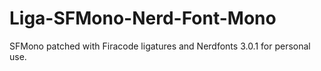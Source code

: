 # Liga-SFMono-Nerd-Font-Mono

SFMono patched with Firacode ligatures and Nerdfonts 3.0.1 for personal use.
